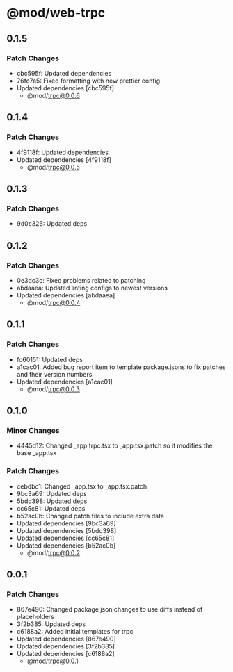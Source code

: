 # @mod/web-trpc

## 0.1.5

### Patch Changes

- cbc595f: Updated dependencies
- 76fc7a5: Fixed formatting with new prettier config
- Updated dependencies [cbc595f]
  - @mod/trpc@0.0.6

## 0.1.4

### Patch Changes

- 4f9118f: Updated dependencies
- Updated dependencies [4f9118f]
  - @mod/trpc@0.0.5

## 0.1.3

### Patch Changes

- 9d0c326: Updated deps

## 0.1.2

### Patch Changes

- 0e3dc3c: Fixed problems related to patching
- abdaaea: Updated linting configs to newest versions
- Updated dependencies [abdaaea]
  - @mod/trpc@0.0.4

## 0.1.1

### Patch Changes

- fc60151: Updated deps
- a1cac01: Added bug report item to template package.jsons to fix patches and their version numbers
- Updated dependencies [a1cac01]
  - @mod/trpc@0.0.3

## 0.1.0

### Minor Changes

- 4445d12: Changed \_app.trpc.tsx to \_app.tsx.patch so it modifies the base \_app.tsx

### Patch Changes

- cebdbc1: Changed \_app.tsx to \_app.tsx.patch
- 9bc3a69: Updated deps
- 5bdd398: Updated deps
- cc65c81: Updated deps
- b52ac0b: Changed patch files to include extra data
- Updated dependencies [9bc3a69]
- Updated dependencies [5bdd398]
- Updated dependencies [cc65c81]
- Updated dependencies [b52ac0b]
  - @mod/trpc@0.0.2

## 0.0.1

### Patch Changes

- 867e490: Changed package json changes to use diffs instead of placeholders
- 3f2b385: Updated deps
- c6188a2: Added initial templates for trpc
- Updated dependencies [867e490]
- Updated dependencies [3f2b385]
- Updated dependencies [c6188a2]
  - @mod/trpc@0.0.1

